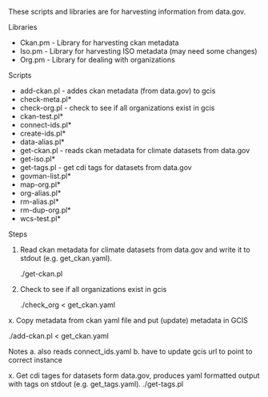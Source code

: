 These scripts and libraries are for harvesting information from data.gov.

Libraries

- Ckan.pm - Library for harvesting ckan metadata
- Iso.pm - Library for harvesting ISO metadata (may need some changes)
- Org.pm - Library for dealing with organizations

Scripts

- add-ckan.pl - addes ckan metadata (from data.gov) to gcis
- check-meta.pl*
- check-org.pl - check to see if all organizations exist in gcis
- ckan-test.pl*
- connect-ids.pl*
- create-ids.pl*
- data-alias.pl*
- get-ckan.pl - reads ckan metadata for climate datasets from data.gov
- get-iso.pl*
- get-tags.pl - get cdi tags for datasets from data.gov
- govman-list.pl*
- map-org.pl*
- org-alias.pl*
- rm-alias.pl*
- rm-dup-org.pl*
- wcs-test.pl*

Steps

1. Read ckan metadata for climate datasets from data.gov and write it to stdout (e.g. get_ckan.yaml).

   ./get-ckan.pl

2. Check to see if all organizations exist in gcis

   ./check_org < get_ckan.yaml

x. Copy metadata from ckan yaml file and put (update) metadata in GCIS

  ./add-ckan.pl < get_ckan.yaml

  Notes 
    a. also reads connect_ids.yaml
    b. have to update gcis url to point to correct instance

x. Get cdi tages for datasets form data.gov, produces yaml formatted output with tags on stdout (e.g. get_tags.yaml).
  ./get-tags.pl
